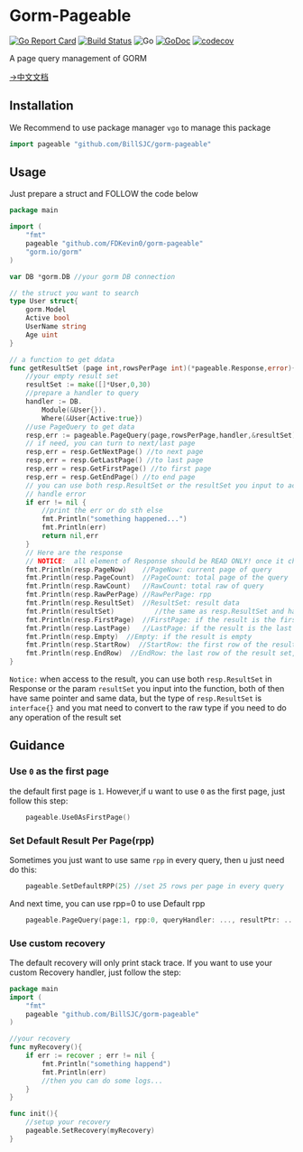 # Gorm-Pageable

[![Go Report Card](https://goreportcard.com/badge/github.com/BillSJC/gorm-pageable)](https://goreportcard.com/report/github.com/BillSJC/gorm-pageable)
[![Build Status](https://travis-ci.org/BillSJC/gorm-pageable.svg?branch=master)](https://travis-ci.org/BillSJC/gorm-pageable)
![Go](https://github.com/BillSJC/gorm-pageable/workflows/Go/badge.svg)
[![GoDoc](https://godoc.org/github.com/BillSJC/gorm-pageable?status.svg)](https://godoc.org/github.com/BillSJC/gorm-pageable)
[![codecov](https://codecov.io/gh/BillSJC/gorm-pageable/branch/master/graph/badge.svg)](https://codecov.io/gh/BillSJC/gorm-pageable)

A page query management of GORM 

[->中文文档](readme-cn.md)

## Installation

We Recommend to use package manager `vgo` to manage this package

```go
import pageable "github.com/BillSJC/gorm-pageable"
```

## Usage

Just prepare a struct and FOLLOW the code below

```go
package main

import (
    "fmt"
    pageable "github.com/FDKevin0/gorm-pageable"
    "gorm.io/gorm"
)

var DB *gorm.DB //your gorm DB connection

// the struct you want to search
type User struct{
    gorm.Model
    Active bool
    UserName string
    Age uint
}

// a function to get ddata
func getResultSet (page int,rowsPerPage int)(*pageable.Response,error){
    //your empty result set
    resultSet := make([]*User,0,30)
    //prepare a handler to query
    handler := DB.
        Module(&User{}).
        Where(&User{Active:true})
    //use PageQuery to get data
    resp,err := pageable.PageQuery(page,rowsPerPage,handler,&resultSet)
    // if need, you can turn to next/last page
    resp,err = resp.GetNextPage() //to next page
    resp,err = resp.GetLastPage() //to last page
    resp,err = resp.GetFirstPage() //to first page
    resp,err = resp.GetEndPage() //to end page
    // you can use both resp.ResultSet or the resultSet you input to access the result
    // handle error
    if err != nil {
        //print the err or do sth else
        fmt.Println("something happened...")
        fmt.Println(err)
        return nil,err
    }
    // Here are the response
    // NOTICE:  all element of Response should be READ ONLY! once it changed, the logic of the query may broke
	fmt.Println(resp.PageNow)    //PageNow: current page of query
	fmt.Println(resp.PageCount)  //PageCount: total page of the query
	fmt.Println(resp.RawCount)   //RawCount: total raw of query
	fmt.Println(resp.RawPerPage) //RawPerPage: rpp
	fmt.Println(resp.ResultSet)  //ResultSet: result data
	fmt.Println(resultSet)          //the same as resp.ResultSet and have the raw type
	fmt.Println(resp.FirstPage)  //FirstPage: if the result is the first page
	fmt.Println(resp.LastPage)   //LastPage: if the result is the last page
	fmt.Println(resp.Empty)  //Empty: if the result is empty
	fmt.Println(resp.StartRow)  //StartRow: the first row of the result set, 0 when result set is empty
	fmt.Println(resp.EndRow)  //EndRow: the last row of the result set, 0 when result set is empty
}
```

`Notice:` when access to the result, you can use both `resp.ResultSet` in Response or the param `resultSet` you input into the function, both of then have same pointer and same data, but the type of `resp.ResultSet` is `interface{}` and you mat need to convert to the raw type if you need to do any operation of the result set

## Guidance

### Use `0` as the first page

the default first page is `1`. However,if u want to use `0` as the first page, just follow this step:

```go
    pageable.Use0AsFirstPage()
```

### Set Default Result Per Page(rpp)

Sometimes you just want to use same `rpp` in every query, then u just need do this:

```go
    pageable.SetDefaultRPP(25) //set 25 rows per page in every query
```

And next time, you can use rpp=0 to use Default rpp

```go
    pageable.PageQuery(page:1, rpp:0, queryHandler: ..., resultPtr: ...)
```

### Use custom recovery

The default recovery will only print stack trace. If you want to use your custom Recovery handler, just follow the step:

```go
package main
import (
    "fmt"
    pageable "github.com/BillSJC/gorm-pageable"
)

//your recovery
func myRecovery(){
    if err := recover ; err != nil {
        fmt.Println("something happend")
        fmt.Println(err)
        //then you can do some logs...
    } 
}

func init(){
    //setup your recovery
    pageable.SetRecovery(myRecovery)
}
```